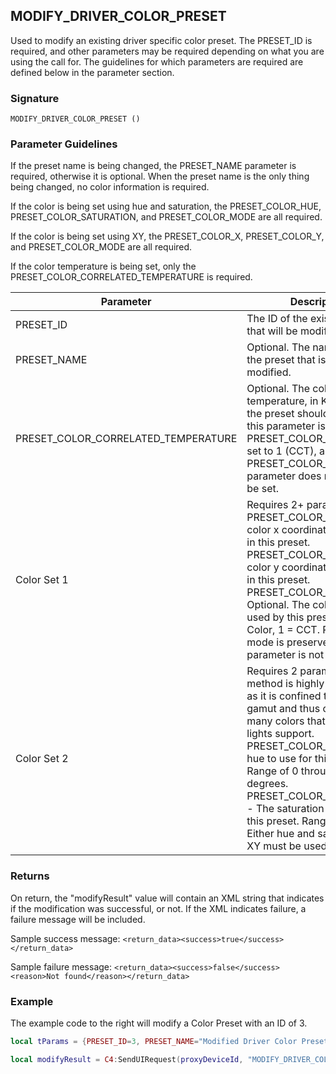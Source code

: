 ## MODIFY\_DRIVER\_COLOR\_PRESET

Used to modify an existing driver specific color preset.   The PRESET\_ID is required, and other parameters may be required depending on what you are using the call for.   The guidelines for which parameters are required are defined below in the parameter section.


### Signature

`MODIFY_DRIVER_COLOR_PRESET () `


### Parameter Guidelines

If the preset name is being changed, the PRESET\_NAME parameter is required, otherwise it is optional.  When the preset name is the only thing being changed, no color information is required.

If the color is being set using hue and saturation, the PRESET\_COLOR\_HUE, PRESET\_COLOR\_SATURATION, and PRESET\_COLOR\_MODE are all required.

If the color is being set using XY, the PRESET\_COLOR\_X, PRESET\_COLOR\_Y, and PRESET\_COLOR\_MODE are all required.

If the color temperature is being set, only the PRESET\_COLOR\_CORRELATED\_TEMPERATURE is required.


| Parameter | Description |
| --- | --- |
| PRESET\_ID | The ID of the existing preset that will be modified. |
| PRESET\_NAME | Optional. The name to give to the preset that is being modified.|
| PRESET\_COLOR\_CORRELATED\_TEMPERATURE | Optional. The color temperature, in Kelvin, that the preset should be set to.   If this parameter is used, the PRESET\_COLOR\_MODE will be set to 1 (CCT), and the PRESET\_COLOR\_MODE parameter does not need to be set. |
|Color Set 1| Requires 2+ parameters. PRESET\_COLOR\_X - The color x coordinate to be used in this preset. PRESET\_COLOR\_Y - The color y coordinate to be used in this preset. PRESET\_COLOR\_MODE - Optional. The color mode used by this preset.  0 = Full Color, 1 = CCT. Previous color mode is preserved if this parameter is not specified.|
|Color Set 2| Requires 2 parameters. This method is highly discouraged as it is confined to the  sRGB gamut and thus can't achieve many colors that typical color lights support. PRESET\_COLOR\_HUE - The hue to use for this preset.  Range of 0 through 359 degrees. PRESET\_COLOR\_SATURATION - The saturation to use for this preset.  Range of 0 to 100.  Either hue and saturation or XY must be used.



### Returns

On return, the "modifyResult" value will contain an XML string that indicates if the modification was successful, or not. If the XML indicates failure, a failure message will be included.

Sample success message:
`<return_data><success>true</success></return_data>`

Sample failure message: 
`<return_data><success>false</success><reason>Not found</reason></return_data>`


### Example

The example code to the right will modify a Color Preset with an ID of 3. 

```lua
local tParams = {PRESET_ID=3, PRESET_NAME="Modified Driver Color Preset", PRESET_COLOR_X=0.1550, PRESET_COLOR_Y=0.0822, PRESET_COLOR_MODE=0}

local modifyResult = C4:SendUIRequest(proxyDeviceId, "MODIFY_DRIVER_COLOR_PRESET", tParams)
```
